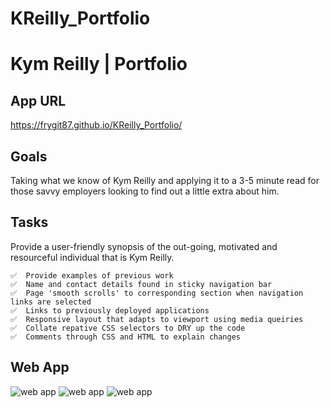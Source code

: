 # KReilly_Portfolio

# **Kym Reilly | Portfolio**

## **App URL**

https://frygit87.github.io/KReilly_Portfolio/

## **Goals**

Taking what we know of Kym Reilly and applying it to a 3-5 minute read for those savvy employers looking to find out a little extra about him.

## **Tasks**

Provide a user-friendly synopsis of the out-going, motivated and resourceful individual that is Kym Reilly.

    ✅  Provide examples of previous work
    ✅  Name and contact details found in sticky navigation bar
    ✅  Page 'smooth scrolls' to corresponding section when navigation links are selected
    ✅  Links to previously deployed applications
    ✅  Responsive layout that adapts to viewport using media queiries
    ✅  Collate repative CSS selectors to DRY up the code
    ✅  Comments through CSS and HTML to explain changes

## **Web App**

![web app](./assets/img)
![web app](./assets/img)
![web app](/assets/img)

